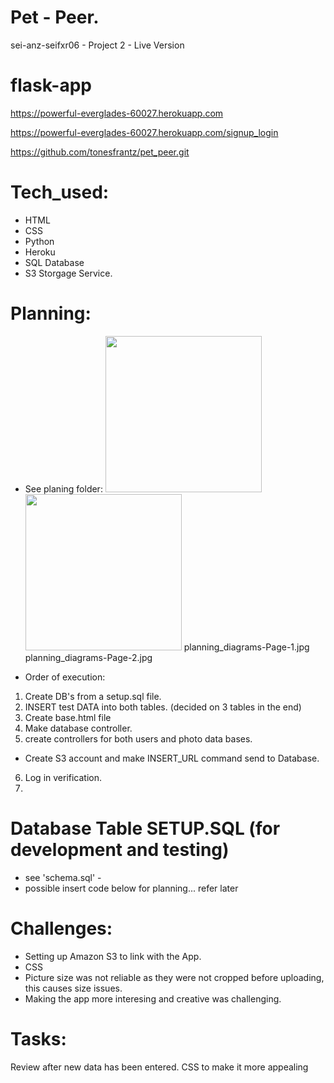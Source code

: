 # Pet - Peer.

sei-anz-seifxr06 - Project 2 - Live Version

# flask-app

<!-- Heroku -->

https://powerful-everglades-60027.herokuapp.com

<!-- Heroku App Link -->

https://powerful-everglades-60027.herokuapp.com/signup_login

<!-- Github -->

https://github.com/tonesfrantz/pet_peer.git

# Tech_used:

-   HTML
-   CSS
-   Python
-   Heroku
-   SQL Database
-   S3 Storgage Service.

# Planning:

-   See planing folder:
    <img src = "./Users/anthonyfrantz/sei/project2/flask-app/planning/planning_diagrams-Page-1.jpg" width = "250">
    <img src = "./Users/anthonyfrantz/sei/project2/flask-app/planning/planning_diagrams-Page-2.jpg" width = "250" >
    planning_diagrams-Page-1.jpg
    planning_diagrams-Page-2.jpg

-   Order of execution:

1. Create DB's from a setup.sql file.
2. INSERT test DATA into both tables. (decided on 3 tables in the end)
3. Create base.html file
4. Make database controller.
5. create controllers for both users and photo data bases.

-   Create S3 account and make INSERT_URL command send to Database.

6. Log in verification.
7.

# Database Table SETUP.SQL (for development and testing)

-   see 'schema.sql' -
-   possible insert code below for planning... refer later
    <!-- INSERT INTO photo_likes (user_id, photo_id) VALUES (1, 1); -->
    <!-- DELETE FROM photo_likes WHERE user_id = 1 AND photo_id = 1; -->

# Challenges:

-   Setting up Amazon S3 to link with the App.
-   CSS
-   Picture size was not reliable as they were not cropped before uploading, this causes size issues.
-   Making the app more interesing and creative was challenging.

# Tasks:

<!-- 1. Build most_popular html. Order the photos by most likes. --> Review after new data has been entered.

<!-- 2. Build Add-photo page and funcitionality. -->

<!-- 3. Click on photo to see it larger. --> CSS to make it more appealing

<!-- 4. User edit function
   make the user list not an edit place.
   once clicked on the user you can edit or delete.

    >

5. User Delete Function. -->

<!-- 6. Adjust delete config so only the user that uploaded can delete. -->

<!-- 7. Group pets by type.
    - make drop down menu in the page which then loads based on that.
    - propogate the page accoringly. -->

<!-- 8. Sign up to S3 database. -->

<!-- 9. Make the page functional on Heroku using the database from Amazon -->

<!-- 10. Add the ability to delete from the Database. - This is proving difficult -->

<!-- 11. Adjust CSS to make page look beautiful. -->

<!-- 12. Update photos and captions for presentation -->
